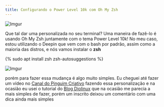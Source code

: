 ```yaml
---
title: Configurando o Power Level 10k com Oh My Zsh
---
```


![Imgur](https://i.imgur.com/GJFnCyo.png)

Que tal dar uma personalizada no seu terminal? Uma maneira de fazê-lo é usando Oh My Zsh juntamente com o tema Power Level 10k! No meu caso, estou utilizando o Deepin que vem com o bash por padrão, assim como a maioria das distros, e nós vamos instalar o **zsh**

{% sudo apt install zsh zsh-autosuggestions %}

![Imgur](https://i.imgur.com/hyE4IWy.png)

porém para fazer essa mudança é algo muito simples. Eu cheguei até  fazer um vídeo no [Canal do Pinguim Criativo](https://www.youtube.com/pinguimcriativo) fazendo essa personalização e na ocasião eu usei o tutorial do [Blog Diolinux](https://diolinux.com.br/2017/03/alterar-o-terminal-padrao-bash-zsh.html) que na ocasião me parecia a mais simples de fazer, porém um inscrito deixou um comentário com uma dica ainda mais simples
